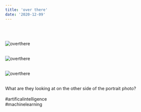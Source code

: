 ```yaml
---
title: 'over there'
date: '2020-12-09'
---
```

<br>
<br>

![overthere](/images/SuperExpo/overthere.jpg)
<br>
<br>

![overthere](/images/SuperExpo/overthere2.jpg)
<br>
<br>

![overthere](/images/SuperExpo/overthere3.jpg)
<br>
<br>


What are they looking at on the other side of the portrait photo?
<br>
<br>
#artificalintelligence <br>
#machinelearning 

<br>

<br>
<br>
<!-- 
#h1
##h2
###h3
####h4
#####h5
######h6
- brabra is list
**bold text**
_Italic_ or *Italic*

-->